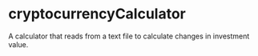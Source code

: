 # cryptocurrencyCalculator
A calculator that reads from a text file to calculate changes in investment value.
